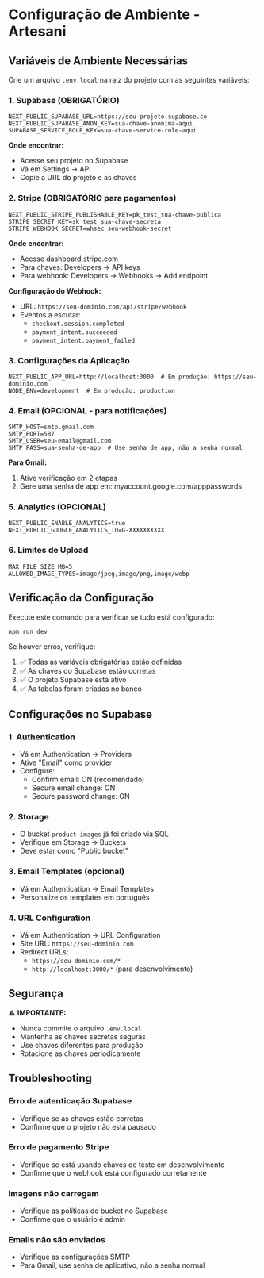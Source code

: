 # Configuração de Ambiente - Artesani

## Variáveis de Ambiente Necessárias

Crie um arquivo `.env.local` na raiz do projeto com as seguintes variáveis:

### 1. Supabase (OBRIGATÓRIO)
```env
NEXT_PUBLIC_SUPABASE_URL=https://seu-projeto.supabase.co
NEXT_PUBLIC_SUPABASE_ANON_KEY=sua-chave-anonima-aqui
SUPABASE_SERVICE_ROLE_KEY=sua-chave-service-role-aqui
```

**Onde encontrar:**
- Acesse seu projeto no Supabase
- Vá em Settings → API
- Copie a URL do projeto e as chaves

### 2. Stripe (OBRIGATÓRIO para pagamentos)
```env
NEXT_PUBLIC_STRIPE_PUBLISHABLE_KEY=pk_test_sua-chave-publica
STRIPE_SECRET_KEY=sk_test_sua-chave-secreta
STRIPE_WEBHOOK_SECRET=whsec_seu-webhook-secret
```

**Onde encontrar:**
- Acesse dashboard.stripe.com
- Para chaves: Developers → API keys
- Para webhook: Developers → Webhooks → Add endpoint

**Configuração do Webhook:**
- URL: `https://seu-dominio.com/api/stripe/webhook`
- Eventos a escutar:
  - `checkout.session.completed`
  - `payment_intent.succeeded`
  - `payment_intent.payment_failed`

### 3. Configurações da Aplicação
```env
NEXT_PUBLIC_APP_URL=http://localhost:3000  # Em produção: https://seu-dominio.com
NODE_ENV=development  # Em produção: production
```

### 4. Email (OPCIONAL - para notificações)
```env
SMTP_HOST=smtp.gmail.com
SMTP_PORT=587
SMTP_USER=seu-email@gmail.com
SMTP_PASS=sua-senha-de-app  # Use senha de app, não a senha normal
```

**Para Gmail:**
1. Ative verificação em 2 etapas
2. Gere uma senha de app em: myaccount.google.com/apppasswords

### 5. Analytics (OPCIONAL)
```env
NEXT_PUBLIC_ENABLE_ANALYTICS=true
NEXT_PUBLIC_GOOGLE_ANALYTICS_ID=G-XXXXXXXXXX
```

### 6. Limites de Upload
```env
MAX_FILE_SIZE_MB=5
ALLOWED_IMAGE_TYPES=image/jpeg,image/png,image/webp
```

## Verificação da Configuração

Execute este comando para verificar se tudo está configurado:

```bash
npm run dev
```

Se houver erros, verifique:
1. ✅ Todas as variáveis obrigatórias estão definidas
2. ✅ As chaves do Supabase estão corretas
3. ✅ O projeto Supabase está ativo
4. ✅ As tabelas foram criadas no banco

## Configurações no Supabase

### 1. Authentication
- Vá em Authentication → Providers
- Ative "Email" como provider
- Configure:
  - Confirm email: ON (recomendado)
  - Secure email change: ON
  - Secure password change: ON

### 2. Storage
- O bucket `product-images` já foi criado via SQL
- Verifique em Storage → Buckets
- Deve estar como "Public bucket"

### 3. Email Templates (opcional)
- Vá em Authentication → Email Templates
- Personalize os templates em português

### 4. URL Configuration
- Vá em Authentication → URL Configuration
- Site URL: `https://seu-dominio.com`
- Redirect URLs: 
  - `https://seu-dominio.com/*`
  - `http://localhost:3000/*` (para desenvolvimento)

## Segurança

⚠️ **IMPORTANTE:**
- Nunca commite o arquivo `.env.local`
- Mantenha as chaves secretas seguras
- Use chaves diferentes para produção
- Rotacione as chaves periodicamente

## Troubleshooting

### Erro de autenticação Supabase
- Verifique se as chaves estão corretas
- Confirme que o projeto não está pausado

### Erro de pagamento Stripe
- Verifique se está usando chaves de teste em desenvolvimento
- Confirme que o webhook está configurado corretamente

### Imagens não carregam
- Verifique as políticas do bucket no Supabase
- Confirme que o usuário é admin

### Emails não são enviados
- Verifique as configurações SMTP
- Para Gmail, use senha de aplicativo, não a senha normal 
